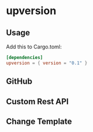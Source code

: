 
# upversion



## Usage
Add this to Cargo.toml:
```toml
[dependencies]
upversion = { version = "0.1" }
```


## GitHub

## Custom Rest API


## Change Template


